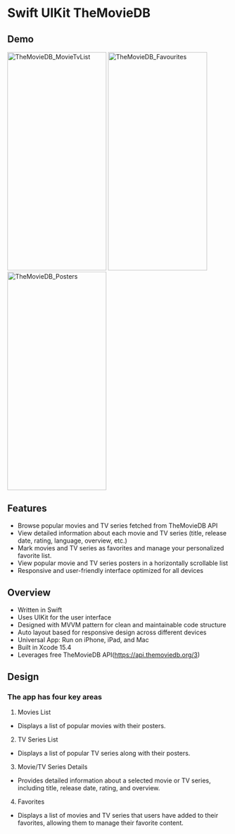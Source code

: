  # Swift UIKit TheMovieDB 
## Demo

<img src="https://github.com/user-attachments/assets/1b20e3d8-c5b0-480a-9e8d-6e6f92ab6252" alt="TheMovieDB_MovieTvList" width="225"  height="495">
<img src="https://github.com/user-attachments/assets/ed83bef6-7f3e-4a05-91a2-5d38a6d954b8" alt="TheMovieDB_Favourites" width="225"  height="495">
<img src="https://github.com/user-attachments/assets/2b532420-cbea-463e-bec0-b25f189d4b01" alt="TheMovieDB_Posters" width="225"  height="495">


## Features

- Browse popular movies and TV series fetched from TheMovieDB API
- View detailed information about each movie and TV series (title, release date, rating, language, overview, etc.)
- Mark movies and TV series as favorites and manage your personalized favorite list.
- View popular movie and TV series posters in a horizontally scrollable list
- Responsive and user-friendly interface optimized for all devices


## Overview

- Written in Swift
- Uses UIKit for the user interface
- Designed with MVVM pattern for clean and maintainable code structure
- Auto layout based for responsive design across different devices
- Universal App: Run on iPhone, iPad, and Mac
- Built in Xcode 15.4
- Leverages free TheMovieDB API(https://api.themoviedb.org/3)

## Design

### The app has four key areas
1.	Movies List
- Displays a list of popular movies with their posters.
2.	TV Series List
- Displays a list of popular TV series along with their posters.
3.	Movie/TV Series Details
- Provides detailed information about a selected movie or TV series, including title, release date, rating, and overview.
4.	Favorites
- Displays a list of movies and TV series that users have added to their favorites, allowing them to manage their favorite content.
